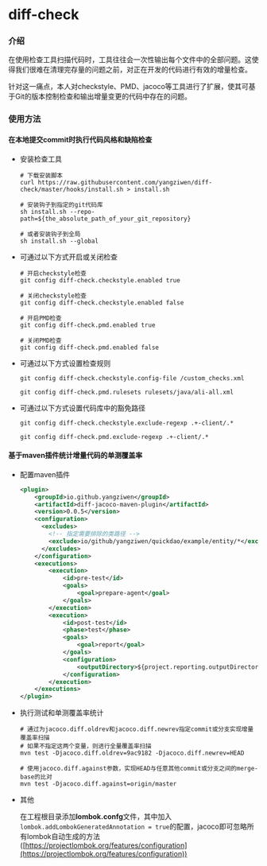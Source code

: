 # diff-check
### 介绍
在使用检查工具扫描代码时，工具往往会一次性输出每个文件中的全部问题。这使得我们很难在清理完存量的问题之前，对正在开发的代码进行有效的增量检查。

针对这一痛点，本人对checkstyle、PMD、jacoco等工具进行了扩展，使其可基于Git的版本控制检查和输出增量变更的代码中存在的问题。

### 使用方法
#### 在本地提交commit时执行代码风格和缺陷检查
* 安装检查工具

	```Shell
	# 下载安装脚本
	curl https://raw.githubusercontent.com/yangziwen/diff-check/master/hooks/install.sh > install.sh
	
	# 安装钩子到指定的git代码库
	sh install.sh --repo-path=${the_absolute_path_of_your_git_repository}
	
	# 或者安装钩子到全局
	sh install.sh --global
	```

* 可通过以下方式开启或关闭检查

	```
	# 开启checkstyle检查
	git config diff-check.checkstyle.enabled true
	
	# 关闭checkstyle检查
	git config diff-check.checkstyle.enabled false
	
	# 开启PMD检查
	git config diff-check.pmd.enabled true
	
	# 关闭PMD检查
	git config diff-check.pmd.enabled false
	```

* 可通过以下方式设置检查规则

	```
	git config diff-check.checkstyle.config-file /custom_checks.xml
	
	git config diff-check.pmd.rulesets rulesets/java/ali-all.xml
	```

* 可通过以下方式设置代码库中的豁免路径

	```
	git config diff-check.checkstyle.exclude-regexp .+-client/.*
	
	git config diff-check.pmd.exclude-regexp .+-client/.*
	```

#### 基于maven插件统计增量代码的单测覆盖率

* 配置maven插件

	```Xml
	<plugin>
	    <groupId>io.github.yangziwen</groupId>
	    <artifactId>diff-jacoco-maven-plugin</artifactId>
	    <version>0.0.5</version>
	    <configuration>
          <excludes>
            <!-- 指定需要排除的类路径 -->
            <exclude>io/github/yangziwen/quickdao/example/entity/*</exclude>
          </excludes>
        </configuration>
	    <executions>
	        <execution>
	            <id>pre-test</id>
	            <goals>
	                <goal>prepare-agent</goal>
	            </goals>
	        </execution>
	        <execution>
	            <id>post-test</id>
	            <phase>test</phase>
	            <goals>
	                <goal>report</goal>
	            </goals>
	            <configuration>
	                <outputDirectory>${project.reporting.outputDirectory}/jacoco-diff</outputDirectory>
	            </configuration>
	        </execution>
	    </executions>
	</plugin>
	```

* 执行测试和单测覆盖率统计

	```Shell
	# 通过为jacoco.diff.oldrev和jacoco.diff.newrev指定commit或分支实现增量覆盖率扫描
	# 如果不指定这两个变量，则进行全量覆盖率扫描
	mvn test -Djacoco.diff.oldrev=9ac9182 -Djacoco.diff.newrev=HEAD
	
	# 使用jacoco.diff.against参数，实现HEAD与任意其他commit或分支之间的merge-base的比对
	mvn test -Djacoco.diff.against=origin/master
	```

* 其他

    在工程根目录添加**lombok.confg**文件，其中加入`lombok.addLombokGeneratedAnnotation = true`的配置，jacoco即可忽略所有lombok自动生成的方法([https://projectlombok.org/features/configuration](https://projectlombok.org/features/configuration))